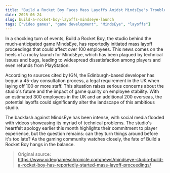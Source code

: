 ```yaml
---
title: "Build a Rocket Boy Faces Mass Layoffs Amidst MindsEye's Troubled Launch"
date: 2025-06-24
slug: build-a-rocket-boy-layoffs-mindseye-launch
tags: ["video games", "game development", "MindsEye", "layoffs"]
---
```


In a shocking turn of events, Build a Rocket Boy, the studio behind the much-anticipated game MindsEye, has reportedly initiated mass layoff proceedings that could affect over 100 employees. This news comes on the heels of a rocky launch for MindsEye, which has been plagued by technical issues and bugs, leading to widespread dissatisfaction among players and even refunds from PlayStation.

According to sources cited by IGN, the Edinburgh-based developer has begun a 45-day consultation process, a legal requirement in the UK when laying off 100 or more staff. This situation raises serious concerns about the studio's future and the impact of game quality on employee stability. With an estimated 300 employees in the UK and an additional 200 overseas, the potential layoffs could significantly alter the landscape of this ambitious studio.

The backlash against MindsEye has been intense, with social media flooded with videos showcasing its myriad of technical problems. The studio's heartfelt apology earlier this month highlights their commitment to player experience, but the question remains: can they turn things around before it's too late? As the gaming community watches closely, the fate of Build a Rocket Boy hangs in the balance.

> Original source: https://www.videogameschronicle.com/news/mindseye-studio-build-a-rocket-boy-has-reportedly-started-mass-layoff-proceedings/